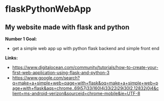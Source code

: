 # flaskPythonWebApp

## My website made with flask and python

__Number 1 Goal:__
- get a simple web app up with python flask backend and simple front end 

__Links:__
- https://www.digitalocean.com/community/tutorials/how-to-create-your-first-web-application-using-flask-and-python-3
- https://www.google.com/search?q=make+a+simple+web+page+with+flask&oq=make+a+simple+web+page+with+flask&aqs=chrome..69i57j33i160l4j33i22i29i30l2.12832j0j4&client=ms-android-verizon&sourceid=chrome-mobile&ie=UTF-8